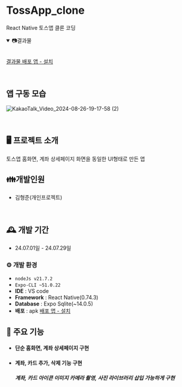 # TossApp_clone
React Native 토스앱 클론 코딩

<details open>
<summary>📷결과물 </summary>

<br>

<a href="https://drive.google.com/file/d/1daxqTPibvs2CDps1R1M297O1e1F_pU-w/view?usp=sharing" type="application/vnd.android.package-archive" target="_blank">결과물 배포 앱 - 설치</a>

<br>

## 앱 구동 모습
![KakaoTalk_Video_2024-08-26-19-17-58 (2)](https://github.com/user-attachments/assets/9d3da32d-1c59-403e-adb7-3697b66aac8e)

</details>

<br>

## 🖥️ 프로젝트 소개
토스앱 홈화면, 계좌 상세페이지 화면을 동일한 UI형태로 만든 앱

## 👪개발인원
- 김형준(개인프로젝트)

<br>


## 🕰️ 개발 기간
* 24.07.01일 - 24.07.29일

### ⚙️ 개발 환경
- `nodeJs v21.7.2`
- `Expo-CLI ~51.0.22`
- **IDE** : VS code
- **Framework** : React Native(0.74.3)
- **Database** : Expo Sqlite(~14.0.5)
- **배포** : apk <a href="https://web--bro-store.netlify.app/" > 배포 앱 - 설치</a>


## 📌 주요 기능

- #### 단순 홈화면, 계좌 상세페이지 구현
- #### 계좌, 카드 추가, 삭제 기능 구현
   ##### 계좌, 카드 아이콘 이미지 카메라 촬영, 사진 라이브러리 삽입 가능하게 구현


